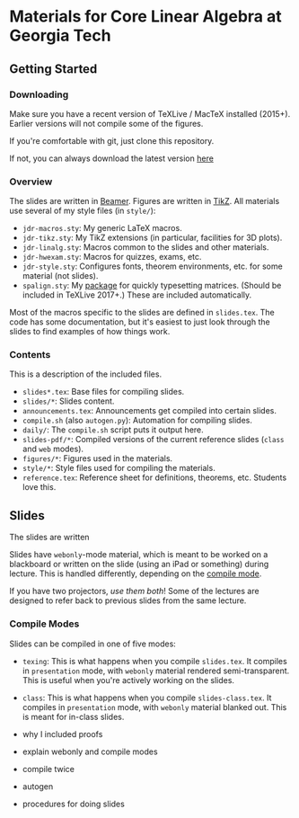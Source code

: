 
# Materials for Core Linear Algebra at Georgia Tech

## Getting Started

### Downloading

Make sure you have a recent version of TeXLive / MacTeX installed (2015+).  Earlier versions will not compile some of the figures.

If you're comfortable with git, just clone this repository.

If not, you can always download the latest version [here](https://github.com/QBobWatson/ref-155x/archive/master.zip)

### Overview

The slides are written in [Beamer](http://ctan.org/pkg/beamer).  Figures are written in [TikZ](http://ctan.org/pkg/pgf).  All materials use several of my style files (in `style/`):
* `jdr-macros.sty`: My generic LaTeX macros.
* `jdr-tikz.sty`: My TikZ extensions (in particular, facilities for 3D plots).
* `jdr-linalg.sty`: Macros common to the slides and other materials.
* `jdr-hwexam.sty`: Macros for quizzes, exams, etc.
* `jdr-style.sty`: Configures fonts, theorem environments, etc. for some material (not slides).
* `spalign.sty`: My [package](http://ctan.org/pkg/spalign) for quickly typesetting matrices.  (Should be included in TeXLive 2017+.)
These are included automatically.

Most of the macros specific to the slides are defined in `slides.tex`.  The code has some documentation, but it's easiest to just look through the slides to find examples of how things work.

### Contents

This is a description of the included files.
* `slides*.tex`: Base files for compiling slides.
* `slides/*`: Slides content.
* `announcements.tex`: Announcements get compiled into certain slides.
* `compile.sh` (also `autogen.py`): Automation for compiling slides.
* `daily/`: The `compile.sh` script puts it output here.
* `slides-pdf/*`: Compiled versions of the current reference slides (`class` and `web` modes).
* `figures/*`: Figures used in the materials.
* `style/*`: Style files used for compiling the materials.
* `reference.tex`: Reference sheet for definitions, theorems, etc.  Students love this.

## Slides

The slides are written 

Slides have `webonly`-mode material, which is meant to be worked on a blackboard or written on the slide (using an iPad or something) during lecture.  This is handled differently, depending on the [compile mode](#compile-modes).

If you have two projectors, *use them both*!  Some of the lectures are designed to refer back to previous slides from the same lecture.

### Compile Modes

Slides can be compiled in one of five modes:
* `texing`: This is what happens when you compile `slides.tex`.  It compiles in `presentation` mode, with `webonly` material rendered semi-transparent.  This is useful when you're actively working on the slides.
* `class`: This is what happens when you compile `slides-class.tex`.  It compiles in `presentation` mode, with `webonly` material blanked out.  This is meant for in-class slides.

* why I included proofs
* explain webonly and compile modes
* compile twice
* autogen
* procedures for doing slides

